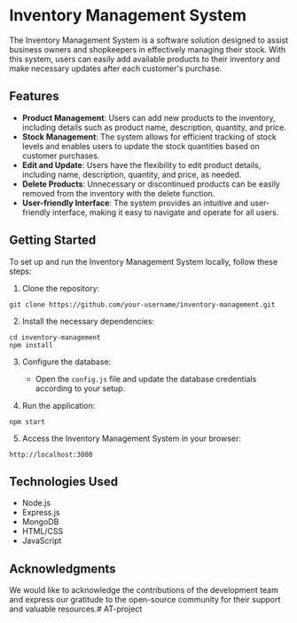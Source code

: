# Inventory Management System

The Inventory Management System is a software solution designed to assist business owners and shopkeepers in effectively managing their stock. With this system, users can easily add available products to their inventory and make necessary updates after each customer's purchase.

## Features

- **Product Management**: Users can add new products to the inventory, including details such as product name, description, quantity, and price.
- **Stock Management**: The system allows for efficient tracking of stock levels and enables users to update the stock quantities based on customer purchases.
- **Edit and Update**: Users have the flexibility to edit product details, including name, description, quantity, and price, as needed.
- **Delete Products**: Unnecessary or discontinued products can be easily removed from the inventory with the delete function.
- **User-friendly Interface**: The system provides an intuitive and user-friendly interface, making it easy to navigate and operate for all users.

## Getting Started

To set up and run the Inventory Management System locally, follow these steps:

1. Clone the repository:

```
git clone https://github.com/your-username/inventory-management.git
```

2. Install the necessary dependencies:

```
cd inventory-management
npm install
```

3. Configure the database:

   - Open the `config.js` file and update the database credentials according to your setup.

4. Run the application:

```
npm start
```

5. Access the Inventory Management System in your browser:

```
http://localhost:3000
```

## Technologies Used

- Node.js
- Express.js
- MongoDB
- HTML/CSS
- JavaScript


## Acknowledgments

We would like to acknowledge the contributions of the development team and express our gratitude to the open-source community for their support and valuable resources.# AT-project
